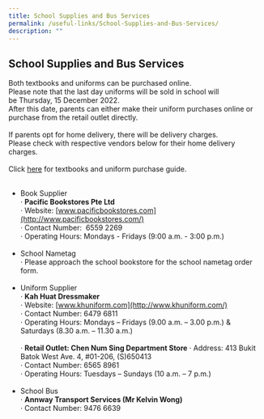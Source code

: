 ```yaml
---
title: School Supplies and Bus Services
permalink: /useful-links/School-Supplies-and-Bus-Services/
description: ""
---
```

## School Supplies and Bus Services

Both textbooks and uniforms can be purchased online.<br>
Please note that the last day uniforms will be sold in school will be Thursday, 15 December 2022. <br>
After this date, parents can either make their uniform purchases online or purchase from the retail outlet directly.<br><br>
If parents opt for home delivery, there will be delivery charges.<br>
Please check with respective vendors below for their home delivery charges.<br><br>
Click [here](https://staging.d1z3a7hqoofu2f.amplifyapp.com/files/Purchase%20Guide.pdf) for textbooks and uniform purchase guide.
<br><br>
*   Book Supplier<br>
   ·          **Pacific Bookstores Pte Ltd**<br>
    ·          Website: [www.pacificbookstores.com](http://www.pacificbookstores.com/)<br>
    ·        Contact Number:  6559 2269<br>
 ·        Operating Hours:  Mondays - Fridays (9:00 a.m. - 3:00 p.m.)
<br><br>
*   School Nametag<br>
     ·       Please approach the school bookstore for the school nametag order form.
<br><br>
*   Uniform Supplier<br>
     ·          **Kah Huat Dressmaker**<br>
     ·          Website: [www.khuniform.com](http://www.khuniform.com/)<br>
     ·          Contact Number: 6479 6811<br>
     ·          Operating Hours:  Mondays – Fridays (9.00 a.m. – 3.00 p.m.) & Saturdays (8.30 a.m. – 11.30 a.m.)<br><br>
    ·             **Retail Outlet: Chen Num Sing Department Store**
    ·             Address: 413 Bukit Batok West Ave. 4, #01-206, (S)650413<br>
    ·             Contact Number: 6565 8961<br>
    ·             Operating Hours: Tuesdays – Sundays (10 a.m. – 7 p.m.)
<br><br>
*   School Bus<br>
    ·          **Annway Transport Services (Mr Kelvin Wong)**<br>
    ·             Contact Number: 9476 6639